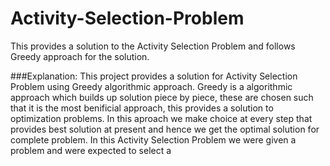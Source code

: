 # Activity-Selection-Problem
This provides a solution to the Activity Selection Problem and follows Greedy approach for the solution.

###Explanation:
This project provides a solution for Activity Selection Problem using Greedy algorithmic approach. Greedy is a algorithmic approach which builds up solution piece by piece, these are chosen such that it is the most benificial approach, this provides a solution to optimization problems. In this aproach we make choice at every step that provides best solution at present and hence we get the optimal solution for complete problem.
In this Activity Selection Problem we were given a problem and were expected to select a 
